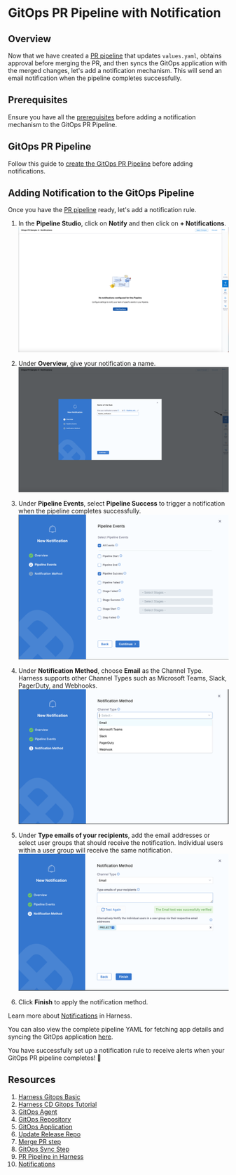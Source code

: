 # GitOps PR Pipeline with Notification  

## Overview  

Now that we have created a [PR pipeline](/Sample-2/README.md) that updates `values.yaml`, obtains approval before merging the PR, and then syncs the GitOps application with the merged changes, let's add a notification mechanism. This will send an email notification when the pipeline completes successfully.  

## Prerequisites  

Ensure you have all the [prerequisites](/Sample-2/README.md#prerequisites) before adding a notification mechanism to the GitOps PR Pipeline.  

## GitOps PR Pipeline  

Follow this guide to [create the GitOps PR Pipeline](/Sample-2/README.md#creating-a-pr-pipeline) before adding notifications.  

## Adding Notification to the GitOps Pipeline  

Once you have the [PR pipeline](/Sample-2/README.md#creating-a-pr-pipeline) ready, let's add a notification rule.  

1. In the **Pipeline Studio**, click on **Notify** and then click on **+ Notifications**.  
   ![](/static/add_notification.png)  

2. Under **Overview**, give your notification a name.  
   ![](/static/notify_users.png)  

3. Under **Pipeline Events**, select **Pipeline Success** to trigger a notification when the pipeline completes successfully.  
   ![](/static/notification_pipeline_events.png)  

4. Under **Notification Method**, choose **Email** as the Channel Type. Harness supports other Channel Types such as Microsoft Teams, Slack, PagerDuty, and Webhooks.  
   ![](/static/notification_method.png)   

5. Under **Type emails of your recipients**, add the email addresses or select user groups that should receive the notification. Individual users within a user group will receive the same notification.  
![](/static/email.png) 

6. Click **Finish** to apply the notification method.    

Learn more about [Notifications](https://developer.harness.io/docs/platform/notifications/notification-settings) in Harness.

You can also view the complete pipeline YAML for fetching app details and syncing the GitOps application [here](/Sample-4/pipeline.yaml).

You have successfully set up a notification rule to receive alerts when your GitOps PR pipeline completes! 🚀

## Resources

1. [Harness Gitops Basic](https://developer.harness.io/docs/continuous-delivery/gitops/get-started/harness-git-ops-basics)
2. [Harness CD Gitops Tutorial](https://developer.harness.io/docs/continuous-delivery/gitops/get-started/harness-cd-git-ops-quickstart)
3. [GitOps Agent](https://developer.harness.io/docs/continuous-delivery/gitops/connect-and-manage/install-a-harness-git-ops-agent/) 
4. [GitOps Repository](https://developer.harness.io/docs/continuous-delivery/gitops/get-started/harness-git-ops-basics#repository)
5. [GitOps Application](https://developer.harness.io/docs/continuous-delivery/gitops/get-started/harness-git-ops-basics#application)
6. [Update Release Repo](https://developer.harness.io/docs/continuous-delivery/gitops/pr-pipelines/gitops-pipeline-steps#update-release-repo-step)
7. [Merge PR step](https://developer.harness.io/docs/continuous-delivery/gitops/pr-pipelines/gitops-pipeline-steps#merge-pr-step)
8. [GitOps Sync Step](https://developer.harness.io/docs/continuous-delivery/gitops/pr-pipelines/gitops-pipeline-steps#gitops-sync-step)
9. [PR Pipeline in Harness](https://developer.harness.io/docs/continuous-delivery/gitops/pr-pipelines/) 
10. [Notifications](https://developer.harness.io/docs/platform/notifications/notification-settings)





